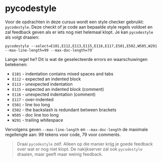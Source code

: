 # pycodestyle

Voor de opdrachten in deze cursus wordt een style checker gebruikt: `pycodestyle`. Deze checkt of je code aan bepaalde style regels voldoet en zal feedback geven als er iets nog niet helemaal klopt. Je kan `pycodestyle` als volgt draaien:

    pycodestyle --select=E101,E112,E113,E115,E116,E117,E501,E502,W505,W291 --max-line-length=99 --max-doc-length=79`

Lange regel he? Dit is wat de geselecteerde errors en waarschuwingen betekenen:

* `E101` - indentation contains mixed spaces and tabs
* `E112` - expected an indented block
* `E113` - unexpected indentation
* `E115` - expected an indented block (comment)
* `E116` - unexpected indentation (comment)
* `E117` - over-indented
* `E501` - line too long
* `E502` - the backslash is redundant between brackets
* `W505` - doc line too long
* `W291` - trailing whitespace

Vervolgens geven `--max-line-length` en `--max-doc-length` de maximale regellengte aan: 99 tekens voor code, 79 voor comments.

> Draai `pycodestyle` zelf. Alleen op die manier krijg je goede feedback over wat er nog niet klopt. De nakijkserver zal ook `pycodestyle` draaien, maar geeft maar weinig feedback.